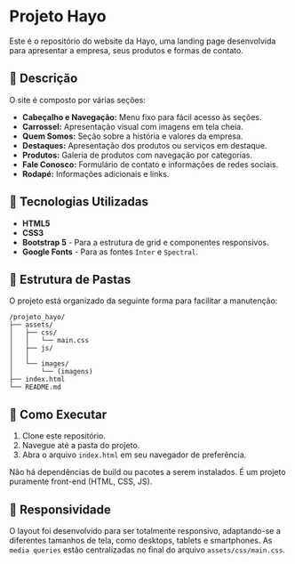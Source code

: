 # Projeto Hayo

Este é o repositório do website da Hayo, uma landing page desenvolvida para apresentar a empresa, seus produtos e formas de contato.

## 📜 Descrição

O site é composto por várias seções:
*   **Cabeçalho e Navegação:** Menu fixo para fácil acesso às seções.
*   **Carrossel:** Apresentação visual com imagens em tela cheia.
*   **Quem Somos:** Seção sobre a história e valores da empresa.
*   **Destaques:** Apresentação dos produtos ou serviços em destaque.
*   **Produtos:** Galeria de produtos com navegação por categorias.
*   **Fale Conosco:** Formulário de contato e informações de redes sociais.
*   **Rodapé:** Informações adicionais e links.

## 🚀 Tecnologias Utilizadas

*   **HTML5**
*   **CSS3**
*   **Bootstrap 5** - Para a estrutura de grid e componentes responsivos.
*   **Google Fonts** - Para as fontes `Inter` e `Spectral`.

## 📂 Estrutura de Pastas

O projeto está organizado da seguinte forma para facilitar a manutenção:

```
/projeto_hayo/
├── assets/
│   ├── css/
│   │   └── main.css
│   ├── js/
│   │   
│   └── images/
│       └── (imagens)
├── index.html
└── README.md
```

## 🔧 Como Executar

1.  Clone este repositório.
2.  Navegue até a pasta do projeto.
3.  Abra o arquivo `index.html` em seu navegador de preferência.

Não há dependências de build ou pacotes a serem instalados. É um projeto puramente front-end (HTML, CSS, JS).

## 📱 Responsividade

O layout foi desenvolvido para ser totalmente responsivo, adaptando-se a diferentes tamanhos de tela, como desktops, tablets e smartphones. As `media queries` estão centralizadas no final do arquivo `assets/css/main.css`.
